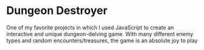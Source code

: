 # Dungeon Destroyer
One of my favorite projects in which I used JavaScript to create an interactive and unique dungeon-delving game. With many different enemy types and random encounters/treasures, the game is an absolute joy to play
